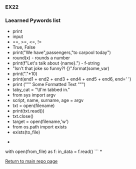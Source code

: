### EX22
### Laearned Pywords list
 * print
 * input
 * ==, >=, <=, !=
 * True, False
 * print("We have",passengers,"to carpool today")
 * round(x) - rounds a number
 * print(f"Let's talk about {name}.") - f-string
 * "Isn't that joke so funny?! {}".format(some_var)
 * print("."*10)
 * print(end1 + end2 + end3 + end4 + end5 + end6, end=' ')
 * print ("""
 Some
          Formatted
    Text
""")
 * taby_cat = "\tI'm tabbed in."
 * from sys import argv
 * script, name, surname, age = argv
 * txt = open(filename)
 * print(txt.read())
 * txt.close()
 * target = open(filename,'w')
 * from os.path import exists
 * exists(to_file)
 * ```python
with open(from_file) as f:
	in_data = f.read()
	```
 * 


[Return to main repo page](https://github.com/Aersum/py-learning)
